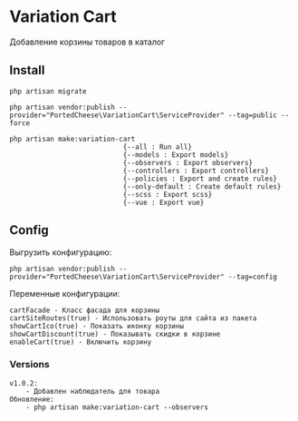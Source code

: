 # Variation Cart

Добавление корзины товаров в каталог

## Install
    php artisan migrate
    
    php artisan vendor:publish --provider="PortedCheese\VariationCart\ServiceProvider" --tag=public --force
    
    php artisan make:variation-cart
                                {--all : Run all}
                                {--models : Export models}
                                {--observers : Export observers}
                                {--controllers : Export controllers}
                                {--policies : Export and create rules}
                                {--only-default : Create default rules}
                                {--scss : Export scss}
                                {--vue : Export vue}
                                
## Config

Выгрузить конфигурацию:

    php artisan vendor:publish --provider="PortedCheese\VariationCart\ServiceProvider" --tag=config
     
Переменные конфигурации:

    cartFacade - Класс фасада для корзины
    cartSiteRoutes(true) - Использовать роуты для сайта из пакета
    showCartIco(true) - Показать иконку корзины
    showCartDiscount(true) - Показывать скидки в корзине
    enableCart(true) - Включить корзину
    
### Versions

    v1.0.2:
        - Добавлен наблюдатель для товара
    Обновление:
        - php artisan make:variation-cart --observers